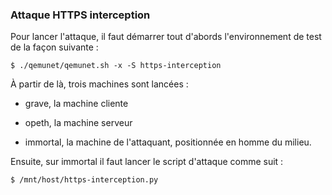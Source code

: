 ### Attaque HTTPS interception

Pour lancer l'attaque, il faut démarrer tout d'abords l'environnement de test de la façon suivante :

```
$ ./qemunet/qemunet.sh -x -S https-interception
```

À partir de là, trois machines sont lancées :

- grave, la machine cliente

- opeth, la machine serveur

- immortal, la machine de l'attaquant, positionnée en homme du milieu.

Ensuite, sur immortal il faut lancer le script d'attaque comme suit :

```
$ /mnt/host/https-interception.py
```
